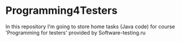 Programming4Testers
===================

In this repository I'm going to store home tasks (Java code) for course 'Programming for testers' provided by Software-testing.ru

